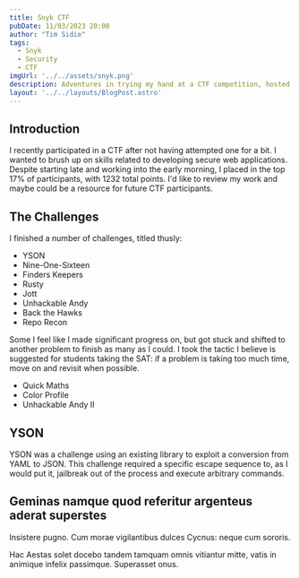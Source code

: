 ```yaml
---
title: Snyk CTF
pubDate: 11/03/2023 20:00
author: "Tim Sidie"
tags:
  - Snyk
  - Security
  - CTF
imgUrl: '../../assets/snyk.png'
description: Adventures in trying my hand at a CTF competition, hosted by Snyk, Inc..
layout: '../../layouts/BlogPost.astro'
---
```


## Introduction

I recently participated in a CTF after not having attempted one for a bit. I
wanted to brush up on skills related to developing secure web applications.
Despite starting late and working into the early morning, I placed
in the top 17% of participants, with 1232 total points. I'd like to review my 
work and maybe could be a resource for future CTF participants. 

## The Challenges

I finished a number of challenges, titled thusly:

- YSON
- Nine-One-Sixteen
- Finders Keepers
- Rusty
- Jott
- Unhackable Andy
- Back the Hawks
- Repo Recon

Some I feel like I made significant progress on, but got stuck and shifted to
another problem to finish as many as I could. I took the tactic I believe
is suggested for students taking the SAT: if a problem is taking too much time,
move on and revisit when possible.

- Quick Maths
- Color Profile
- Unhackable Andy II

## YSON

YSON was a challenge using an existing library to exploit a conversion from YAML to JSON.
This challenge required a specific escape sequence to, as I would put it, jailbreak
out of the process and execute arbitrary commands.

## Geminas namque quod referitur argenteus aderat superstes

Insistere pugno. Cum morae vigilantibus dulces Cycnus: neque cum sororis.

Hac Aestas solet docebo tandem tamquam omnis vitiantur mitte, vatis in animique
infelix passimque. Superasset onus.
